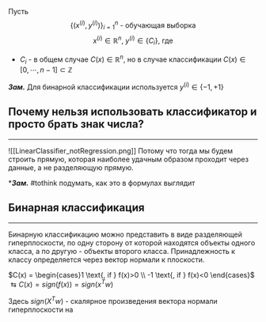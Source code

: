 Пусть
$$\{(x^{(i)}, y^{(i)})\}_{i=1}^n \text{ - обучающая выборка}$$
$$x^{(i)}\in\mathbb{R}^n \text{, } y^{(i)}\in\{C_i\} \text{, где}$$
- $C_i$ - в общем случае  $C(x)\in \mathbb{R}^n$, но в случае классификации $C(x)\in[0,\cdots, n-1]\subset \mathbb{Z}$ 

***Зам.*** Для бинарной классификации используется $y^{(i)}\in\{-1, +1\}$

## Почему нельзя использовать классификатор и просто брать знак числа?
---
![[LinearClassifier_notRegression.png]]
Потому что тогда мы будем строить прямую, которая наиболее удачным образом проходит через данные, а не разделяющую прямую. 

****Зам.*** #tothink  подумать, как это в формулах выглядит


## Бинарная классификация
---
Бинарную классификацию можно представить в виде разделяющей гиперплоскости, по одну сторону от которой находятся объекты одного класса, а по другую - объекты второго класса. Принадлежность к классу определяется через вектор нормали к плоскости. 

$C(x) = \begin{cases}1 \text{, if } f(x)>0 \\ -1 \text{, if } f(x)<0 \end{cases}$ $\leftrightarrows C(x) = sign(f(x)) = sign(x^Tw)$

Здесь $sign(X^Tw)$ - скалярное произведения вектора нормали гиперплоскости на 
